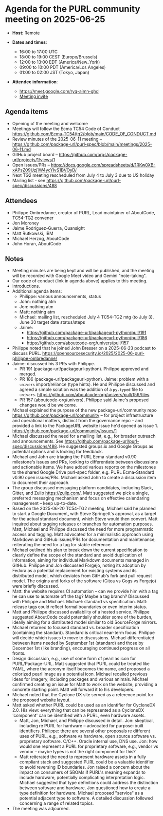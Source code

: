 # Agenda for the PURL community meeting on 2025-06-25

- **Host**: Remote
- **Dates and times**:
    - 16:00 to 17:00 UTC
    - 18:00 to 19:00 CEST (Europe/Brussels)
    - 12:00 to 13:00 EDT (America/New_York)
    - 09:00 to 10:00 PDT (America/Los Angeles)
    - 01:00 to 02:00 JST (Tokyo, Japan)

- **Attendee information**:
    - https://meet.google.com/ryq-aimn-ghd
    - [Meeting invite](https://calendar.google.com/calendar/event?action=TEMPLATE&tmeid=MnFlaXE3a2VqcnJqcTRkN2Vtb2EyMW4xbnRfMjAyNTA2MjVUMTYwMDAwWiBjX2MwODYxYWJlYmRmNjllZjBkZmVjNjgxM2IyN2JmYzdjMjk3ZDU5MThiM2EyZTk3NmZjYTdiYmViMzg1OGE5YjNAZw&tmsrc=c_c0861abebdf69ef0dfec6813b27bfc7c297d5918b3a2e976fca7bbeb3858a9b3%40group.calendar.google.com)

## Agenda items
- Opening of the meeting and welcome
- Meetings will follow the Ecma TC54 Code of Conduct https://github.com/Ecma-TC54/tg2/blob/main/CODE_OF_CONDUCT.md
- Review minutes of the 2025-06-11 meeting – https://github.com/package-url/purl-spec/blob/main/meetings/2025-06-11.md
- GitHub project board – https://github.com/orgs/package-url/projects/1/views/1
- Open issues/PRs –  https://docs.google.com/spreadsheets/d/1RKw0XB-xAPsZ09Uzj1W4ycYIvS1BVOyD/
- Next TG2 meeting rescheduled from July 4 to July 3 due to US holiday
- Mailing list - see https://github.com/package-url/purl-spec/discussions/488

## Attendees
- Philippe Ombredanne, creator of PURL, Lead maintainer of AboutCode, TC54-TG2 convener
- Jon Moroney
- Jaime Rodríguez-Guerra, Quansight
- Matt Rutkowski, IBM
- Michael Herzog, AboutCode
- John Horan, AboutCode

## Notes
- Meeting minutes are being kept and will be published, and the meeting will be recorded with Google Meet video and Gemini "note-taking".
- Our code of conduct (link in agenda above) applies to this meeting.
- Introductions.
- Additional agenda items:
    - Philippe: various announcements, status
    - John: nothing atm
    - Jon: nothing atm
    - Matt: nothing atm
    - Michael: mailing list, rescheduled July 4 TC54-TG2 mtg (to July 3), June 30 target date status/steps
    - Jaime:
        - https://github.com/package-url/packageurl-python/pull/191
        - https://github.com/package-url/packageurl-python/pull/186
        - https://github.com/aboutcode-org/univers/pull/157
- Philippe noted that he joined John Bresser on a 2025-06-23 podcast to discuss PURL.  https://opensourcesecurity.io/2025/2025-06-purl-philippe-ombredanne/
- Jaime: discussed his 3 PRs with Philippe.
    - PR 191 (package-url/packageurl-python).  Philippe approved and merged.
    - PR 186 (package-url/packageurl-python).  Jaime: problem with a `univers` import/reliance (type hints).  He and Philippe discussed and agreed a simple solution was the addition of a `py.typed` file to `univers`.  https://github.com/aboutcode-org/univers/pull/159/files
    - PR 157 (aboutcode-org/univers).  Philippe said Jaime's proposed changes would be welcome.
- Michael explained the purpose of the new package-url/community repo https://github.com/package-url/community – for project infrastructure and operational matters, distinct from the governance repo – and provided a link to the PackageURL website issue he'd opened as issue 1.  https://github.com/package-url/community/issues/1
- Michael discussed the need for a mailing list, e.g., for broader outreach and announcements.  See https://github.com/package-url/purl-spec/discussions/488.  He suggested groups.io and Google Groups as potential options and is looking for feedback.
- Michael and John are triaging the PURL Ecma-standard v0.90 milestone's issues and PRs, looking to differentiate between discussions and actionable items.  We have added various reports on the milestones to the shared Google Drive purl-spec folder, e.g. PURL Ecma-Standard v0.90 open issues/PRs.  Michael asked John to create a discussion item to document their approach.
- The group discussed messaging platform candidates, including Slack, Gitter, and Zulip https://zulip.com/.  Matt suggested we pick a single, preferred messaging mechanism and focus on effective calendaring management – keep up-to-date.
- Based on the 2025-06-20 TC54-TG2 meeting, Michael said he planned to start a Google Document, with Steve Springett's approval, as a target for the actual standard document, which Steve would then convert. Matt inquired about tagging releases or branches for automation purposes.  Matt, Michael and Philippe discussed the need for more programmatic access and tagging.  Matt advocated for a minimalistic approach using Markdown and GitHub issues/PRs for documentation and maintenance, reiterating the need for a tag for stable reference.
- Michael outlined his plan to break down the current specification to clearly define the scope of the standard and avoid duplication of information, aiming for individual Markdown documents managed in GitHub.  Philippe and Jon discussed Forgejo, noting its adoption by Fedora as a potential replacement for existing systems and its distributed model, which deviates from GitHub's fork and pull request model. The origins and forks of the software (Gitea vs Gogs vs Forgejo) were briefly discussed.
- Matt: the website requires CI automation – can we provide him with a tag he can use to automate off the tag?  Maybe a tag branch?  Discussed with Philippe and Michael.  Michael: standard vs specification.  Matt: release tags could reflect formal boundaries or even interim status.
- Matt and Philippe discussed availability of a hosted service.  Philippe suggested AboutCode could potentially shoulder some of the burden, ideally aiming for a distributed model similar to old SourceForge mirrors.
- Michael returned to focused standard vs. broader specification (containing the standard).  Standard is critical near-term focus.  Philippe will decide which issues to move to discussions.  Michael differentiated between items needed by September 1st (standard) and those by December 1st (like branding), encouraging continued progress on all fronts.
- Design discussion, e.g., use of some form of pearl as icon for PURL/Package-URL.  Matt suggested that PURL could be treated like YAML, where the acronym itself becomes the name, and proposed a colorized pearl image as a potential icon. Michael recalled previous ideas for imagery, including packages and various animals.  Michael confirmed creating an issue for Matt to work on the website, providing a concrete starting point. Matt will forward it to his developers.
- Michael noted that the Cyclone DX site served as a reference point for the proposed website layout.
- Matt asked whether PURL could be used as an identifier for CycloneDX 2.0.  His view: everything that can be represented as a CycloneDX 'component' can be identified with a PURL, even hardware assets.
    - Matt, Jon, Michael, and Philippe discussed in detail.  Jon: skeptical, including re PURL for hardware – advocated for purpose-built identifiers.  Philippe: there are several other proposals re different uses of PURL, e.g., software vs hardware, open source software vs. proprietary software.  C/C++. Oracle internal use, DNS use.  Jon: how would one represent a PURL for proprietary software, e.g., vendor vs vendor – maybe types is not the right component for this?
    - Matt reiterated the need to represent hardware assets in a fully compliant stack and suggested PURL could be a valuable identifier to avoid reversing ID boundaries. Jon raised a concern about the impact on consumers of SBOMs if PURL's meaning expands to include hardware, potentially complicating interpretation logic.  Michael suggested that type definitions could address the distinction between software and hardware. Jon questioned how to create a type definition for hardware. Michael proposed "service" as a potential adjacent type to software.  A detailed discussion followed concerning a range of related topics.
- The meeting was adjourned.
